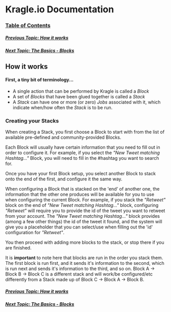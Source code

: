 # Kragle.io Documentation

### [Table of Contents](./README.md)

##### [Previous Topic: How it works](../How_it_works.md)

##### [Next Topic: The Basics - Blocks](./Blocks.md)

## How it works

#### First, a tiny bit of terminology...

- A single action that can be performed by Kragle is called a *Block*
- A set of *Blocks* that have been glued together is called a *Stack*
- A *Stack* can have one or more (or zero) *Jobs* associated with it, which indicate when/how often the *Stack* is to be run.

### Creating your Stacks

When creating a Stack, you first choose a Block to start with from the list of available pre-defined and community-provided Blocks.

Each Block will usually have certain information that you need to fill out in order to configure it. For example, if you
select the *"New Tweet matching Hashtag..."* Block, you will need to fill in the #hashtag you want to search for.

Once you have your first Block setup, you select another Block to stack onto the end of the first, and configure it the same way.

When configuring a Block that is stacked on the 'end' of another one, the information that the other one produces will be available
for you to use when configuring the current Block. For example, if you stack the *"Retweet"* block on the end of *"New Tweet matching Hashtag..."* block, configuring *"Retweet"* will require you to provide the id of the tweet you want to retweet from your account. The *"New Tweet matching Hashtag..."* block provides (among a few other things) the id of the tweet it found, and the system will give you a placeholder
that you can select/use when filling out the 'id' configuration for *"Retweet"*.

You then proceed with adding more blocks to the stack, or stop there if you are finished.

It is **important** to note here that blocks are run in the order you stack them. The first block is run first, and it sends it's information to the second, which is run next and sends it's information to the third, and so on. Block A -> Block B -> Block C is a different stack and will work/be configured/etc differently from a Stack made up of Block C -> Block A -> Block B.

##### [Previous Topic: How it works](../How_it_works.md)

##### [Next Topic: The Basics - Blocks](./Blocks.md)

